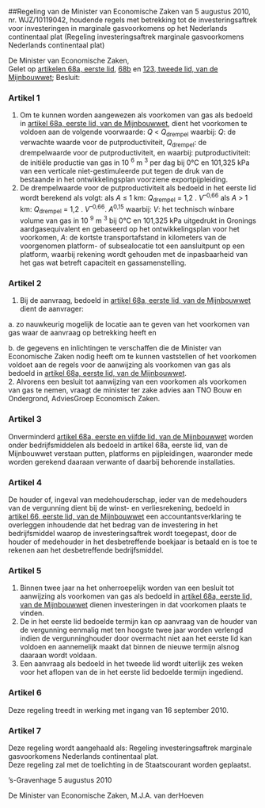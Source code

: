 <meta http-equiv='Content-Type' content='text/html; charset=utf-8' />

##Regeling van de Minister van Economische Zaken van 5 augustus 2010, nr. WJZ/10119042, houdende regels met betrekking tot de investeringsaftrek voor investeringen in marginale gasvoorkomens op het Nederlands continentaal plat (Regeling investeringsaftrek marginale gasvoorkomens Nederlands continentaal plat)

De Minister van Economische Zaken,  
Gelet op [artikelen 68a, eerste lid](../../../../../../../../wet/mijnbouwwet/BWBR0014168/README.md), [68b](../../../../../../../../wet/mijnbouwwet/BWBR0014168/README.md) en [123, tweede lid, van de Mijnbouwwet](../../../../../../../../wet/mijnbouwwet/BWBR0014168/README.md);
Besluit:    

### Artikel  1  

1.  Om te kunnen worden aangewezen als voorkomen van gas als bedoeld in [artikel 68a, eerste lid, van de Mijnbouwwet](../../../../../../../../wet/mijnbouwwet/BWBR0014168/README.md), dient het voorkomen te voldoen aan de volgende voorwaarde: *Q* < *Q*<sub>drempel</sub> waarbij: *Q*: de verwachte waarde voor de putproductiviteit, *Q*<sub>drempel</sub>: de drempelwaarde voor de putproductiviteit, en waarbij: putproductiviteit: de initiële productie van gas in 10 <sup>6</sup> m <sup>3</sup> per dag bij 0°C en 101,325 kPa van een verticale niet-gestimuleerde put tegen de druk van de bestaande in het ontwikkelingsplan voorziene exportpijpleiding.   
2.  De drempelwaarde voor de putproductiviteit als bedoeld in het eerste lid wordt berekend als volgt: als *A* ≤ 1 km: *Q*<sub>drempel</sub> = 1,2 . *V*<sup>–0,66</sup> als *A* > 1 km: *Q*<sub>drempel</sub> = 1,2 . *V*<sup>–0,66</sup>. *A*<sup>0,15</sup> waarbij: *V*: het technisch winbare volume van gas in 10 <sup>9</sup> m <sup>3</sup> bij 0°C en 101,325 kPa uitgedrukt in Gronings aardgasequivalent en gebaseerd op het ontwikkelingsplan voor het voorkomen, *A*: de kortste transportafstand in kilometers van de voorgenomen platform- of subsealocatie tot een aansluitpunt op een platform, waarbij rekening wordt gehouden met de inpasbaarheid van het gas wat betreft capaciteit en gassamenstelling.   

### Artikel  2  

1.  Bij de aanvraag, bedoeld in [artikel 68a, eerste lid, van de Mijnbouwwet](../../../../../../../../wet/mijnbouwwet/BWBR0014168/README.md) dient de aanvrager: 

a. zo nauwkeurig mogelijk de locatie aan te geven van het voorkomen van gas waar de aanvraag op betrekking heeft en  

b. de gegevens en inlichtingen te verschaffen die de Minister van Economische Zaken nodig heeft om te kunnen vaststellen of het voorkomen voldoet aan de regels voor de aanwijzing als voorkomen van gas als bedoeld in [artikel 68a, eerste lid, van de Mijnbouwwet](../../../../../../../../wet/mijnbouwwet/BWBR0014168/README.md).     
2.  Alvorens een besluit tot aanwijzing van een voorkomen als voorkomen van gas te nemen, vraagt de minister ter zake advies aan TNO Bouw en Ondergrond, AdviesGroep Economisch Zaken.   

### Artikel  3  

Onverminderd [artikel 68a, eerste en vijfde lid, van de Mijnbouwwet](../../../../../../../../wet/mijnbouwwet/BWBR0014168/README.md) worden onder bedrijfsmiddelen als bedoeld in artikel 68a, eerste lid, van de Mijnbouwwet verstaan putten, platforms en pijpleidingen, waaronder mede worden gerekend daaraan verwante of daarbij behorende installaties.  

### Artikel  4  

De houder of, ingeval van medehouderschap, ieder van de medehouders van de vergunning dient bij de winst- en verliesrekening, bedoeld in [artikel 66, eerste lid, van de Mijnbouwwet](../../../../../../../../wet/mijnbouwwet/BWBR0014168/README.md) een accountantsverklaring te overleggen inhoudende dat het bedrag van de investering in het bedrijfsmiddel waarop de investeringsaftrek wordt toegepast, door de houder of medehouder in het desbetreffende boekjaar is betaald en is toe te rekenen aan het desbetreffende bedrijfsmiddel.  

### Artikel  5  

1.  Binnen twee jaar na het onherroepelijk worden van een besluit tot aanwijzing als voorkomen van gas als bedoeld in [artikel 68a, eerste lid, van de Mijnbouwwet](../../../../../../../../wet/mijnbouwwet/BWBR0014168/README.md) dienen investeringen in dat voorkomen plaats te vinden.   
2.  De in het eerste lid bedoelde termijn kan op aanvraag van de houder van de vergunning eenmalig met ten hoogste twee jaar worden verlengd indien de vergunninghouder door overmacht niet aan het eerste lid kan voldoen en aannemelijk maakt dat binnen de nieuwe termijn alsnog daaraan wordt voldaan.   
3.  Een aanvraag als bedoeld in het tweede lid wordt uiterlijk zes weken voor het aflopen van de in het eerste lid bedoelde termijn ingediend.   

### Artikel  6  

Deze regeling treedt in werking met ingang van 16 september 2010.  

### Artikel  7  

Deze regeling wordt aangehaald als: Regeling investeringsaftrek marginale gasvoorkomens Nederlands continentaal plat.  
Deze regeling zal met de toelichting in de Staatscourant worden geplaatst.   

’s-Gravenhage 
5 augustus 2010   

De 
Minister van Economische Zaken,
M.J.A. van derHoeven   
